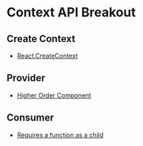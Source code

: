 # Context API Breakout


## Create Context

  - [React.CreateContext](https://reactjs.org/docs/context.html#reactcreatecontext)


## Provider

  - [Higher Order Component](https://reactjs.org/docs/higher-order-components.html)


## Consumer

  - [Requires a function as a child](https://reactjs.org/docs/context.html#contextconsumer)
